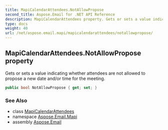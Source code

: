 ```yaml
---
title: MapiCalendarAttendees.NotAllowPropose
second_title: Aspose.Email for .NET API Reference
description: MapiCalendarAttendees property. Gets or sets a value indicating whether attendees are not allowed to propose a new date and/or time for the meeting
type: docs
weight: 40
url: /net/aspose.email.mapi/mapicalendarattendees/notallowpropose/
---
```

## MapiCalendarAttendees.NotAllowPropose property

Gets or sets a value indicating whether attendees are not allowed to propose a new date and/or time for the meeting.

```csharp
public bool NotAllowPropose { get; set; }
```

### See Also

* class [MapiCalendarAttendees](../)
* namespace [Aspose.Email.Mapi](../../mapicalendarattendees/)
* assembly [Aspose.Email](../../../)



